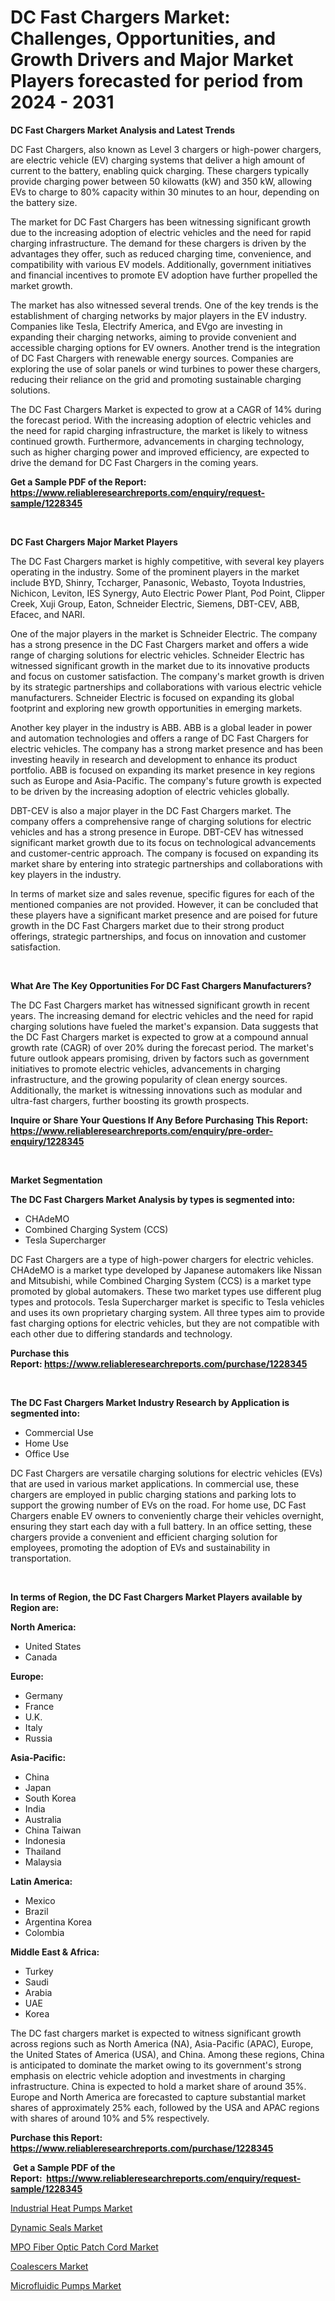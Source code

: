 <p><h1>DC Fast Chargers Market: Challenges, Opportunities, and Growth Drivers and Major Market Players forecasted for period from 2024 - 2031</h1></p><p><strong>DC Fast Chargers Market Analysis and Latest Trends</strong></p>
<p><p>DC Fast Chargers, also known as Level 3 chargers or high-power chargers, are electric vehicle (EV) charging systems that deliver a high amount of current to the battery, enabling quick charging. These chargers typically provide charging power between 50 kilowatts (kW) and 350 kW, allowing EVs to charge to 80% capacity within 30 minutes to an hour, depending on the battery size.</p><p>The market for DC Fast Chargers has been witnessing significant growth due to the increasing adoption of electric vehicles and the need for rapid charging infrastructure. The demand for these chargers is driven by the advantages they offer, such as reduced charging time, convenience, and compatibility with various EV models. Additionally, government initiatives and financial incentives to promote EV adoption have further propelled the market growth.</p><p>The market has also witnessed several trends. One of the key trends is the establishment of charging networks by major players in the EV industry. Companies like Tesla, Electrify America, and EVgo are investing in expanding their charging networks, aiming to provide convenient and accessible charging options for EV owners. Another trend is the integration of DC Fast Chargers with renewable energy sources. Companies are exploring the use of solar panels or wind turbines to power these chargers, reducing their reliance on the grid and promoting sustainable charging solutions.</p><p>The DC Fast Chargers Market is expected to grow at a CAGR of 14% during the forecast period. With the increasing adoption of electric vehicles and the need for rapid charging infrastructure, the market is likely to witness continued growth. Furthermore, advancements in charging technology, such as higher charging power and improved efficiency, are expected to drive the demand for DC Fast Chargers in the coming years.</p></p>
<p><strong>Get a Sample PDF of the Report:&nbsp; <a href="https://www.reliableresearchreports.com/enquiry/request-sample/1228345">https://www.reliableresearchreports.com/enquiry/request-sample/1228345</a></strong></p>
<p>&nbsp;</p>
<p><strong>DC Fast Chargers Major Market Players</strong></p>
<p><p>The DC Fast Chargers market is highly competitive, with several key players operating in the industry. Some of the prominent players in the market include BYD, Shinry, Tccharger, Panasonic, Webasto, Toyota Industries, Nichicon, Leviton, IES Synergy, Auto Electric Power Plant, Pod Point, Clipper Creek, Xuji Group, Eaton, Schneider Electric, Siemens, DBT-CEV, ABB, Efacec, and NARI.</p><p>One of the major players in the market is Schneider Electric. The company has a strong presence in the DC Fast Chargers market and offers a wide range of charging solutions for electric vehicles. Schneider Electric has witnessed significant growth in the market due to its innovative products and focus on customer satisfaction. The company's market growth is driven by its strategic partnerships and collaborations with various electric vehicle manufacturers. Schneider Electric is focused on expanding its global footprint and exploring new growth opportunities in emerging markets.</p><p>Another key player in the industry is ABB. ABB is a global leader in power and automation technologies and offers a range of DC Fast Chargers for electric vehicles. The company has a strong market presence and has been investing heavily in research and development to enhance its product portfolio. ABB is focused on expanding its market presence in key regions such as Europe and Asia-Pacific. The company's future growth is expected to be driven by the increasing adoption of electric vehicles globally.</p><p>DBT-CEV is also a major player in the DC Fast Chargers market. The company offers a comprehensive range of charging solutions for electric vehicles and has a strong presence in Europe. DBT-CEV has witnessed significant market growth due to its focus on technological advancements and customer-centric approach. The company is focused on expanding its market share by entering into strategic partnerships and collaborations with key players in the industry.</p><p>In terms of market size and sales revenue, specific figures for each of the mentioned companies are not provided. However, it can be concluded that these players have a significant market presence and are poised for future growth in the DC Fast Chargers market due to their strong product offerings, strategic partnerships, and focus on innovation and customer satisfaction.</p></p>
<p>&nbsp;</p>
<p><strong>What Are The Key Opportunities For DC Fast Chargers Manufacturers?</strong></p>
<p><p>The DC Fast Chargers market has witnessed significant growth in recent years. The increasing demand for electric vehicles and the need for rapid charging solutions have fueled the market's expansion. Data suggests that the DC Fast Chargers market is expected to grow at a compound annual growth rate (CAGR) of over 20% during the forecast period. The market's future outlook appears promising, driven by factors such as government initiatives to promote electric vehicles, advancements in charging infrastructure, and the growing popularity of clean energy sources. Additionally, the market is witnessing innovations such as modular and ultra-fast chargers, further boosting its growth prospects.</p></p>
<p><strong>Inquire or Share Your Questions If Any Before Purchasing This Report: <a href="https://www.reliableresearchreports.com/enquiry/pre-order-enquiry/1228345">https://www.reliableresearchreports.com/enquiry/pre-order-enquiry/1228345</a></strong></p>
<p>&nbsp;</p>
<p><strong>Market Segmentation</strong></p>
<p><strong>The DC Fast Chargers Market Analysis by types is segmented into:</strong></p>
<p><ul><li>CHAdeMO</li><li>Combined Charging System (CCS)</li><li>Tesla Supercharger</li></ul></p>
<p><p>DC Fast Chargers are a type of high-power chargers for electric vehicles. CHAdeMO is a market type developed by Japanese automakers like Nissan and Mitsubishi, while Combined Charging System (CCS) is a market type promoted by global automakers. These two market types use different plug types and protocols. Tesla Supercharger market is specific to Tesla vehicles and uses its own proprietary charging system. All three types aim to provide fast charging options for electric vehicles, but they are not compatible with each other due to differing standards and technology.</p></p>
<p><strong>Purchase this Report:&nbsp;<a href="https://www.reliableresearchreports.com/purchase/1228345">https://www.reliableresearchreports.com/purchase/1228345</a></strong></p>
<p>&nbsp;</p>
<p><strong>The DC Fast Chargers Market Industry Research by Application is segmented into:</strong></p>
<p><ul><li>Commercial Use</li><li>Home Use</li><li>Office Use</li></ul></p>
<p><p>DC Fast Chargers are versatile charging solutions for electric vehicles (EVs) that are used in various market applications. In commercial use, these chargers are employed in public charging stations and parking lots to support the growing number of EVs on the road. For home use, DC Fast Chargers enable EV owners to conveniently charge their vehicles overnight, ensuring they start each day with a full battery. In an office setting, these chargers provide a convenient and efficient charging solution for employees, promoting the adoption of EVs and sustainability in transportation.</p></p>
<p>&nbsp;</p>
<p><strong>In terms of Region, the DC Fast Chargers Market Players available by Region are:</strong></p>
<p>
    <p> <strong> North America: </strong>
        <ul>
            <li>United States</li>
            <li>Canada</li>
        </ul>
        </p> 
    <p> <strong> Europe: </strong>
        <ul>
            <li>Germany</li>
            <li>France</li>
            <li>U.K.</li>
            <li>Italy</li>
            <li>Russia</li>
        </ul>
        </p> 
    <p> <strong> Asia-Pacific: </strong>
        <ul>
            <li>China</li>
            <li>Japan</li>
            <li>South Korea</li>
            <li>India</li>
            <li>Australia</li>
            <li>China Taiwan</li>
            <li>Indonesia</li>
            <li>Thailand</li>
            <li>Malaysia</li>
        </ul>
        </p> 
    <p> <strong> Latin America: </strong>
        <ul>
            <li>Mexico</li>
            <li>Brazil</li>
            <li>Argentina Korea</li>
            <li>Colombia</li>
        </ul>
        </p> 
    <p> <strong> Middle East & Africa: </strong>
        <ul>
            <li>Turkey</li>
            <li>Saudi</li>
            <li>Arabia</li>
            <li>UAE</li>
            <li>Korea</li>
        </ul>
    </p>
    </p>
<p><p>The DC fast chargers market is expected to witness significant growth across regions such as North America (NA), Asia-Pacific (APAC), Europe, the United States of America (USA), and China. Among these regions, China is anticipated to dominate the market owing to its government's strong emphasis on electric vehicle adoption and investments in charging infrastructure. China is expected to hold a market share of around 35%. Europe and North America are forecasted to capture substantial market shares of approximately 25% each, followed by the USA and APAC regions with shares of around 10% and 5% respectively.</p></p>
<p><strong>Purchase this Report: <a href="https://www.reliableresearchreports.com/purchase/1228345">https://www.reliableresearchreports.com/purchase/1228345</a></strong></p>
<p>&nbsp;<strong>Get a Sample PDF of the Report:&nbsp;&nbsp;<a href="https://www.reliableresearchreports.com/enquiry/request-sample/1228345">https://www.reliableresearchreports.com/enquiry/request-sample/1228345</a></strong></p>
<p><strong></strong></p>
<p><p><a href="https://github.com/laholand/Market-Research-Report-List-1/blob/main/industrial-heat-pumps-market.md">Industrial Heat Pumps Market</a></p><p><a href="https://github.com/sougarounis/Market-Research-Report-List-1/blob/main/dynamic-seals-market.md">Dynamic Seals Market</a></p><p><a href="https://github.com/bmorecock/Market-Research-Report-List-1/blob/main/mpo-fiber-optic-patch-cord-market.md">MPO Fiber Optic Patch Cord Market</a></p><p><a href="https://github.com/angelajermaine/Market-Research-Report-List-1/blob/main/coalescers-market.md">Coalescers Market</a></p><p><a href="https://github.com/mohamedbakry57/Market-Research-Report-List-1/blob/main/microfluidic-pumps-market.md">Microfluidic Pumps Market</a></p></p>